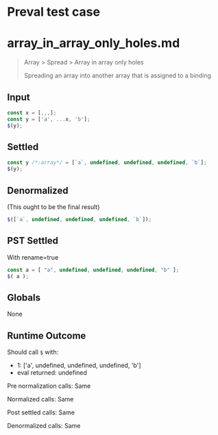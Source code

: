 # Preval test case

# array_in_array_only_holes.md

> Array > Spread > Array in array only holes
>
> Spreading an array into another array that is assigned to a binding

## Input

`````js filename=intro
const x = [,,,];
const y = ['a', ...x, 'b'];
$(y);
`````


## Settled


`````js filename=intro
const y /*:array*/ = [`a`, undefined, undefined, undefined, `b`];
$(y);
`````


## Denormalized
(This ought to be the final result)

`````js filename=intro
$([`a`, undefined, undefined, undefined, `b`]);
`````


## PST Settled
With rename=true

`````js filename=intro
const a = [ "a", undefined, undefined, undefined, "b" ];
$( a );
`````


## Globals


None


## Runtime Outcome


Should call `$` with:
 - 1: ['a', undefined, undefined, undefined, 'b']
 - eval returned: undefined

Pre normalization calls: Same

Normalized calls: Same

Post settled calls: Same

Denormalized calls: Same
